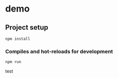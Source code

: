 # demo

## Project setup
```
npm install
```

### Compiles and hot-reloads for development
```
npm run
```

test